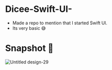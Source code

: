 # Dicee-Swift-UI-
* Made a repo to mention that I started Swift UI. 
* Its very basic 😅 

# Snapshot 📸

![Untitled design-29](https://user-images.githubusercontent.com/56252259/90224753-ca785600-de2d-11ea-94bc-b242adb3f9fa.png)

